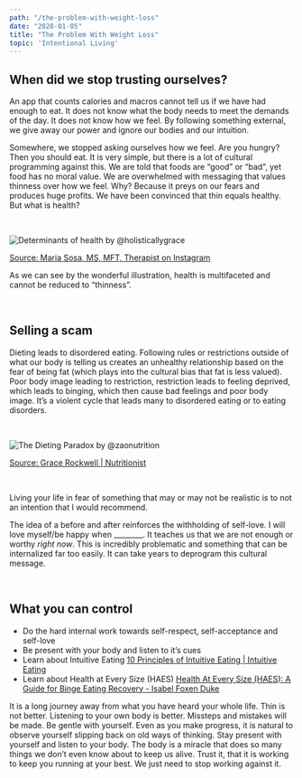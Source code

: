 ```yaml
---
path: "/the-problem-with-weight-loss"
date: "2020-01-05"
title: "The Problem With Weight Loss"
topic: 'Intentional Living'
---
```


## When did we stop trusting ourselves?
An app that counts calories and macros cannot tell us if we have had enough to eat.  It does not know what the body needs to meet the demands of the day.  It does not know how we feel.  By following something external, we give away our power and ignore our bodies and our intuition.

Somewhere, we stopped asking ourselves how we feel.  Are you hungry?  Then you should eat.  It is very simple, but there is a lot of cultural programming against this.  We are told that foods are “good” or “bad”, yet food has no moral value.  We are overwhelmed with messaging that values thinness over how we feel.  Why?  Because it preys on our fears and produces huge profits.  We have been convinced that thin equals healthy.  But what is health?

<p>&nbsp;</p>

![Determinants of health by @holisticallygrace](../../images/instagram/determinants_of_health.jpg 'Determinants of health by @holisticallygrace on Instagram')


[Source: Maria Sosa, MS, MFT, Therapist on Instagram](https://www.instagram.com/p/B5LOCnaAqID/?utm_source=ig_web_copy_link)

As we can see by the wonderful illustration, health is multifaceted and cannot be reduced to “thinness”. 

<p>&nbsp;</p>

## Selling a scam

Dieting leads to disordered eating.  Following rules or restrictions outside of what our body is telling us creates an unhealthy relationship based on the fear of being fat (which plays into the cultural bias that fat is less valued).  Poor body image leading to restriction, restriction leads to feeling deprived, which leads to binging, which then cause bad feelings and poor body image.  It’s a violent cycle that leads many to disordered eating or to eating disorders.  

<p>&nbsp;</p>

![The Dieting Paradox by @zaonutrition](../../images/instagram/the-dieting-paradox.jpg 'The Dieting Paradox by @zaonutrition on Instagram')

[Source: Grace Rockwell | Nutritionist](https://www.instagram.com/p/B6vaULylXmd/?utm_source=ig_web_copy_link)

<p>&nbsp;</p>

Living your life in fear of something that may or may not be realistic is to not an intention that I would recommend.

The idea of a before and after reinforces the withholding of self-love.  I will love myself/be happy when ________.  It teaches us that we are not enough or worthy _right now_.  This is incredibly problematic and something that can be internalized far too easily.  It can take years to deprogram this cultural message.

<p>&nbsp;</p>


## What you can control
- Do the hard internal work towards self-respect, self-acceptance and self-love
- Be present with your body and listen to it’s cues
- Learn about Intuitive Eating [10 Principles of Intuitive Eating | Intuitive Eating](https://www.intuitiveeating.org/10-principles-of-intuitive-eating/) 
- Learn about Health at Every Size (HAES) [Health At Every Size (HAES): A Guide for Binge Eating Recovery - Isabel Foxen Duke](https://isabelfoxenduke.com/health-at-every-size-haes/)

It is a long journey away from what you have heard your whole life.  Thin is not better.  Listening to your own body is better.  Missteps and mistakes will be made.  Be gentle with yourself.  Even as you make progress, it is natural to observe yourself slipping back on old ways of thinking.  Stay present with yourself and listen to your body.  The body is a miracle that does so many things we don’t even know about to keep us alive.  Trust it, that it is working to keep you running at your best.  We just need to stop working against it.
